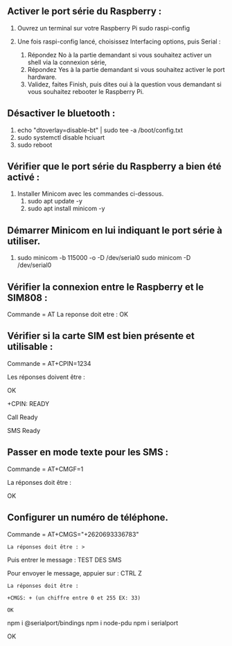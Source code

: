 ## Activer le port série du Raspberry :

1. Ouvrez un terminal sur votre Raspberry Pi
   sudo raspi-config

2. Une fois raspi-config lancé, choisissez Interfacing options, puis Serial :

   1. Répondez No à la partie demandant si vous souhaitez activer un shell via la connexion série,
   2. Répondez Yes à la partie demandant si vous souhaitez activer le port hardware.
   3. Validez, faites Finish, puis dites oui à la question vous demandant si vous souhaitez rebooter le Raspberry Pi.

## Désactiver le bluetooth :

1. echo "dtoverlay=disable-bt" | sudo tee -a /boot/config.txt
2. sudo systemctl disable hciuart
3. sudo reboot

## Vérifier que le port série du Raspberry a bien été activé :

1. Installer Minicom avec les commandes ci-dessous.
   1. sudo apt update -y
   2. sudo apt install minicom -y

## Démarrer Minicom en lui indiquant le port série à utiliser.

1. sudo minicom -b 115000 -o -D /dev/serial0
   sudo minicom -D /dev/serial0

## Vérifier la connexion entre le Raspberry et le SIM808 :

Commande = AT
La reponse doit etre : OK

## Vérifier si la carte SIM est bien présente et utilisable :

Commande = AT+CPIN=1234

Les réponses doivent être :

OK

+CPIN: READY

Call Ready

SMS Ready

## Passer en mode texte pour les SMS :

Commande = AT+CMGF=1

La réponses doit être :

OK

## Configurer un numéro de téléphone.

Commande = AT+CMGS="+2620693336783"

    La réponses doit être : >

Puis entrer le message : TEST DES SMS

Pour envoyer le message, appuier sur : CTRL Z

    La réponses doit être :

    +CMGS: + (un chiffre entre 0 et 255 EX: 33)

    OK

npm i @serialport/bindings
npm i node-pdu
npm i serialport

OK
